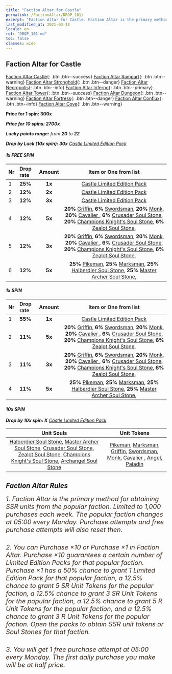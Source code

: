 ```yaml
---
title: "Faction Altar for Castle"
permalink: /FactionAltar/DROP_101/
excerpt: "Faction Altar for Castle. Faction Altar is the primary method for obtaining SSR units from the popular faction. Limited to 1,000 purchases each week. The popular faction changes at 05:00 every Monday. Purchase attempts and free purchase attempts will also reset then."
last_modified_at: 2021-03-18
locale: en
ref: "DROP_101.md"
toc: false
classes: wide
---
```


##  Faction Altar for **Castle**

  [Faction Altar Castle](/FactionAltar/DROP_101/){: .btn .btn--success} [Faction Altar Rampart](/FactionAltar/DROP_102/){: .btn .btn--warning} [Faction Altar Stronghold](/FactionAltar/DROP_103/){: .btn .btn--danger} [Faction Altar Necropolis](/FactionAltar/DROP_104/){: .btn .btn--info} [Faction Altar Inferno](/FactionAltar/DROP_105/){: .btn .btn--primary} [Faction Altar Tower](/FactionAltar/DROP_106/){: .btn .btn--success} [Faction Altar Dungeon](/FactionAltar/DROP_107/){: .btn .btn--warning} [Faction Altar Fortress](/FactionAltar/DROP_108/){: .btn .btn--danger} [Faction Altar Conflux](/FactionAltar/DROP_109/){: .btn .btn--info} [Faction Altar Cove](/FactionAltar/DROP_112/){: .btn .btn--warning} 

  **Price for 1 spin: 300x** <i class="fas fa-gem"/>

  **Price for 10 spins: 2700x** <i class="fas fa-gem"/>

  **Lucky points range:** from **20** to **22**

  **Drop by Luck (10x spin): 30x** [Castle Limited Edition Pack](/Items/con_911/)

####  1x FREE SPIN 

  |    Nr    |  Drop rate  |  Amount   |   Item or One from list  |
  |:---------|:------------|:---------:|:------------------------:|
  | 1 | **25%** | **1x** | [Castle Limited Edition Pack](/Items/con_911/) |
  | 2 | **12%** | **2x** | [Castle Limited Edition Pack](/Items/con_911/) |
  | 3 | **12%** | **3x** | [Castle Limited Edition Pack](/Items/con_911/) |
  | 4 | **12%** | **5x** |  **20%** [Griffin](/Items/unt_11/),  **6%** [Swordsman](/Items/unt_62/),  **20%** [Monk](/Items/unt_64/),  **20%** [Cavalier ](/Items/unt_45/),  **6%** [Crusader Soul Stone](/Items/unt_105/),  **20%** [Champions Knight's Soul Stone](/Items/unt_146/),  **6%** [Zealot Soul Stone](/Items/unt_125/),  |
  | 5 | **12%** | **3x** |  **20%** [Griffin](/Items/unt_11/),  **6%** [Swordsman](/Items/unt_62/),  **20%** [Monk](/Items/unt_64/),  **20%** [Cavalier ](/Items/unt_45/),  **6%** [Crusader Soul Stone](/Items/unt_105/),  **20%** [Champions Knight's Soul Stone](/Items/unt_146/),  **6%** [Zealot Soul Stone](/Items/unt_125/),  |
  | 6 | **12%** | **5x** |  **25%** [Pikeman](/Items/unt_121/),  **25%** [Marksman](/Items/unt_24/),  **25%** [Halberdier Soul Stone](/Items/unt_60/),  **25%** [Master Archer Soul Stone](/Items/unt_84/),  |


####  1x SPIN 

  |    Nr    |  Drop rate  |  Amount   |   Item or One from list  |
  |:---------|:------------|:---------:|:------------------------:|
  | 1 | **55%** | **1x** | [Castle Limited Edition Pack](/Items/con_911/) |
  | 2 | **11%** | **5x** |  **20%** [Griffin](/Items/unt_11/),  **6%** [Swordsman](/Items/unt_62/),  **20%** [Monk](/Items/unt_64/),  **20%** [Cavalier ](/Items/unt_45/),  **6%** [Crusader Soul Stone](/Items/unt_105/),  **20%** [Champions Knight's Soul Stone](/Items/unt_146/),  **6%** [Zealot Soul Stone](/Items/unt_125/),  |
  | 3 | **11%** | **3x** |  **20%** [Griffin](/Items/unt_11/),  **6%** [Swordsman](/Items/unt_62/),  **20%** [Monk](/Items/unt_64/),  **20%** [Cavalier ](/Items/unt_45/),  **6%** [Crusader Soul Stone](/Items/unt_105/),  **20%** [Champions Knight's Soul Stone](/Items/unt_146/),  **6%** [Zealot Soul Stone](/Items/unt_125/),  |
  | 4 | **11%** | **5x** |  **25%** [Pikeman](/Items/unt_121/),  **25%** [Marksman](/Items/unt_24/),  **25%** [Halberdier Soul Stone](/Items/unt_60/),  **25%** [Master Archer Soul Stone](/Items/unt_84/),  |


####  10x SPIN 

  **Drop by 10x spin: X** [Castle Limited Edition Pack](/Items/con_911/)

  |    Unit Souls    |  Unit Tokens  |
  |:----------------:|:-------------:|
  | [Halberdier Soul Stone](/Items/unt_60/), [Master Archer Soul Stone](/Items/unt_84/), [Crusader Soul Stone](/Items/unt_105/), [Zealot Soul Stone](/Items/unt_125/), [Champions Knight's Soul Stone](/Items/unt_146/), [Archangel Soul Stone](/Items/unt_15/) | [Pikeman](/Items/unt_121/), [Marksman](/Items/unt_24/), [Griffin](/Items/unt_11/), [Swordsman](/Items/unt_62/), [Monk](/Items/unt_64/), [Cavalier ](/Items/unt_45/), [Angel](/Items/unt_106/), [Paladin](/Items/unt_86/) |



## Faction Altar Rules

  <span style="color: #3c2a1e;font-size:20px">1. Faction Altar is the primary method for obtaining SSR units from the popular faction. Limited to 1,000 purchases each week. The popular faction changes at 05:00 every Monday. Purchase attempts and free purchase attempts will also reset then.</span><br/>

<br/>  <span style="color: #3c2a1e;font-size:20px">2. You can Purchase ×10 or Purchase ×1 in Faction Altar. Purchase ×10 guarantees a certain number of Limited Edition Packs for that popular faction. Purchase ×1 has a 50% chance to grant 1 Limited Edition Pack for that popular faction, a 12.5% chance to grant 5 SR Unit Tokens for the popular faction, a 12.5% chance to grant 3 SR Unit Tokens for the popular faction, a 12.5% chance to grant 5 R Unit Tokens for the popular faction, and a 12.5% chance to grant 3 R Unit Tokens for the popular faction. Open the packs to obtain SSR unit tokens or Soul Stones for that faction.</span>

<br/>  <span style="color: #3c2a1e;font-size:20px">3. You will get 1 free purchase attempt at 05:00 every Monday. The first daily purchase you make will be at half price.</span><br/>

<br/>